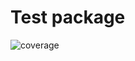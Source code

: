# Test package

![coverage](https://gitlab.com/omelchenko.dev/composer-tests/package/badges/master/coverage.svg)
